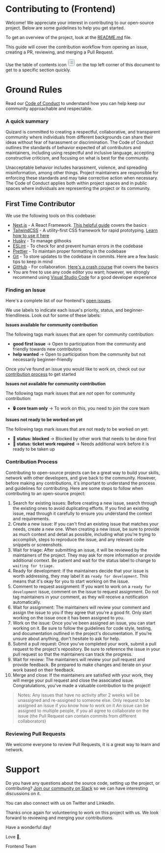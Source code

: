 # Contributing to (Frontend)

<!-- Add a thank you message for new/existing contributors -->

Welcome! We appreciate your interest in contributing to our open-source project. Below are some guidelines to help you get started.

To get an overview of the project, look at the [README.md](README.md) file.

This guide will cover the contribution workflow from opening an issue, creating a PR, reviewing, and merging a Pull Request.

Use the table of contents icon <img src="public/assets/table-of-contents.png" width="24" height="24" /> on the top left corner of this document to get to a specific section quickly.

<!-- ## Getting Started
1. Fork the repository to your own GitHub account.
2. Clone the repository to your local machine.
3. Install any necessary dependencies for the project.
4. Create a new branch for your changes. -->

# Ground Rules

Read our [Code of Conduct](CODE_OF_CONDUCT.md) to understand how you can help keep our community approachable and respectable.

### A quick summary

<!-- a quick summary of the Code of Conduct -->

Quizard is committed to creating a respectful, collaborative, and transparent community where individuals from different backgrounds can share their ideas without fear of harassment or discrimination. The Code of Conduct outlines the standards of behavior expected of all contributors and maintainers, including using respectful and inclusive language, accepting constructive criticism, and focusing on what is best for the community.

Unacceptable behavior includes harassment, violence, and spreading misinformation, among other things. Project maintainers are responsible for enforcing these standards and may take corrective action when necessary. The Code of Conduct applies both within project spaces and in public spaces where individuals are representing the project or its community.

## First Time Contributor

<!-- Helpful links and things the contributor should know about contributing to the project: Like our stack (Next.js, TailwindCSS, Git, GitHub etc.), helpful links on setting up and working with each tool in the stack -->

We use the following tools on this codebase:

- [Next.js](https://nextjs.org/) - A React Framework. [This helpful guide](https://www.youtube.com/playlist?list=PLC3y8-rFHvwgC9mj0qv972IO5DmD-H0ZH) covers the basics
- [TailwindCSS](https://tailwindcss.com/) - A utility-first CSS framework for rapid prototyping. [Learn how to use it here](https://www.youtube.com/watch?v=pfaSUYaSgRo)
- [Husky](https://typicode.github.io/husky/) - To manage githooks
- [ESLint](https://eslint.org/) - To check for and prevent human errors in the codebase
- [Prettier](https://prettier.io/) - To maintain proper formatting in the codebase
- [Git](https://git-scm.com/) - To store updates to the codebase in commits. Here are a few basic tips to keep in mind
- [GitHub](https://github.com/) - For collaboration. [Here's a crash course](https://www.youtube.com/watch?v=8Dd7KRpKeaE) that covers the basics
- You are free to use any code editor you want; however, we strongly recommend using [Visual Studio Code](https://code.visualstudio.com/) for a good developer experience

<!-- ## Getting Started -->

<!-- Add an introduction here -->

### Finding an Issue

<!-- A concise guide to finding an issue on the repo -->
<!-- Here, you can talk about the different labels on the project and what they mean. I think you should also add that if the contributor finds a new issue, they should comment on it and get approval first -->

Here's a complete list of our frontend's [open issues](https://github.com/eokezie).

We use labels to indicate each issue's priority, status, and beginner-friendliness. Look out for some of these labels:

**Issues available for community contribution**

The following tags mark issues that are open for community contribution:

- **good first issue** -> Open to participation from the community and friendly towards new contributors
- **help wanted** -> Open to participation from the community but not necessarily beginner-friendly

Once you've found an issue you would like to work on, check out our [contribution process](#contribution-process) to get started

**Issues not available for community contribution**

The following tags mark issues that are _not_ open for community contribution:

- **🔒 core team only** -> To work on this, you need to join the core team

**Issues not ready to be worked on yet**

The following tags mark issues that are not ready to be worked on yet:

- **🚧 status: blocked** -> Blocked by other work that needs to be done first
- **🧹 status: ticket work required** -> Needs additional work before it is ready to be taken up

### Contribution Process

Contributing to open-source projects can be a great way to build your skills, network with other developers, and give back to the community. However, before making any contributions, it's important to understand the process and guidelines for contributing. Here are some steps to follow when contributing to an open-source project:

1. Search for existing issues: Before creating a new issue, search through the existing ones to avoid duplicating efforts. If you find an existing issue, read through it carefully to ensure you understand the context and requirements.
2. Create a new issue: If you can't find an existing issue that matches your needs, create a new one. When creating a new issue, be sure to provide as much context and detail as possible, including what you're trying to accomplish, steps to reproduce the issue, and any relevant code snippets or screenshots.
3. Wait for triage: After submitting an issue, it will be reviewed by the maintainers of the project. They may ask for more information or provide additional context. Be patient and wait for the status label to change to `waiting for triage.`
4. Ready for development: If the maintainers decide that your issue is worth addressing, they may label it as `ready for development`. This means that it's okay for you to start working on the issue.
5. Comment to request assignment: If you want to work on a `ready for development` issue, comment on the issue to request assignment. Do not tag maintainers in your comment, as they will receive a notification automatically.
6. Wait for assignment: The maintainers will review your comment and assign the issue to you if they agree that you're a good fit. Only start working on the issue once it has been assigned to you.
7. Work on the issue: Once you've been assigned an issue, you can start working on it. Be sure to follow the guidelines for code style, testing, and documentation outlined in the project's documentation. If you're unsure about anything, don't hesitate to ask for help.
8. Submit a pull request: Once you've completed your work, submit a pull request to the project's repository. Be sure to reference the issue in your pull request so that the maintainers can track the progress.
9. Wait for review: The maintainers will review your pull request and provide feedback. Be prepared to make changes and iterate on your work based on their feedback.
10. Merge and close: If the maintainers are satisfied with your work, they will merge your pull request and close the associated issue. Congratulations, you've made a valuable contribution to the project!

> Notes: Any issues that have no activity after 2 weeks will be unassigned and re-assigned to someone else. Only request to be assigned an issue if you know how to work on it
> An issue can be assigned to multiple people, if you all agree to collaborate on the issue (the Pull Request can contain commits from different collaborators)

<!-- How to get started with contributing once you find an issue -->

<!-- commenting on an issue and getting it assigned to you -->
<!-- forking and cloning the repo -->
<!-- creating a separate branch for each feature and making changes as required using a mobile-first approach -->
<!-- sending a pull request -->

<!-- **Picking an issue to work on** -->

<!-- Comment on the issue and get it assigned to you first -->

<!-- **Forking and cloning the repo** -->

<!-- Click the fork icon at the top right corner of the project and fork the repo -->
<!-- In your fork, click the code button, and copy the git URL to clone to your local PC. See how to clone here -->

<!-- **Working on your chosen issue in a separate branch** -->

<!-- Create a branch with feat/refactor/bugfix/docs... following these concise branching guidelines -->

<!-- **Sending a pull request** -->

<!-- Send a pull request from your branch to the repo's staging branch -->

<!-- ### Proposing a New Issue -->

<!-- Didn't find an issue? How to raise a new one -->

<!-- If you discover any bugs or possible improvements while going through the project, **check the list of open issues first** to see if someone else has already proposed it.

You can **only** file a bug report or suggest a new feature **if no open issues exist addressing it**.

**How to file a bug report**

**How to suggest a new feature** -->

### Reviewing Pull Requests

We welcome everyone to review Pull Requests, it is a great way to learn and network.

# Support

Do you have any questions about the source code, setting up the project, or contributing? [Join our community on Slack](https://join.slack.com/t/quizardhq/shared_invite/zt-1r9mceq39-jiXnF2o6P7foWawNODsPsQ) so we can have interesting discussions on it.

You can also connect with us on Twitter and LinkedIn.

<!-- Add link to Slack Workspace here, and other means to get in touch with members of the core team, like Twitter and LinkedIn -->

Thanks once again for volunteering to work on this project with us. We look forward to reviewing and merging your contributions.

Have a wonderful day!

Love 💚,

Frontend Team
